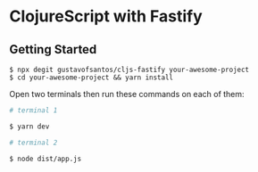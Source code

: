 # ClojureScript with Fastify

## Getting Started

```
$ npx degit gustavofsantos/cljs-fastify your-awesome-project
$ cd your-awesome-project && yarn install
```

Open two terminals then run these commands on each of them:

```sh
# terminal 1

$ yarn dev
```

```sh
# terminal 2

$ node dist/app.js
```

